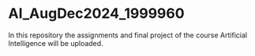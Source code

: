 # AI_AugDec2024_1999960
In this repository the assignments and final project of the course Artificial Intelligence will be uploaded.
